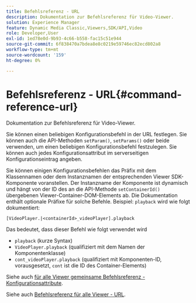 ```yaml
---
title: Befehlsreferenz - URL
description: Dokumentation zur Befehlsreferenz für Video-Viewer.
solution: Experience Manager
feature: Dynamic Media Classic,Viewers,SDK/API,Video
role: Developer,User
exl-id: 1ed78e0d-9b93-4c66-b558-fac15c51e944
source-git-commit: 6f838470a7bdea8e8c0219e59746ec82ecd802a8
workflow-type: tm+mt
source-wordcount: '159'
ht-degree: 0%

---
```


# Befehlsreferenz - URL{#command-reference-url}

Dokumentation zur Befehlsreferenz für Video-Viewer.

Sie können einen beliebigen Konfigurationsbefehl in der URL festlegen. Sie können auch die API-Methoden `setParam()`, `setParams()` oder beide verwenden, um einen beliebigen Konfigurationsbefehl festzulegen. Sie können auch jedes Konfigurationsattribut im serverseitigen Konfigurationseintrag angeben.

Sie können einigen Konfigurationsbefehlen das Präfix mit dem Klassennamen oder dem Instanznamen der entsprechenden Viewer SDK-Komponente voranstellen. Der Instanzname der Komponente ist dynamisch und hängt von der ID des an die API-Methode `setContainerId()` übergebenen Viewer-Container-DOM-Elements ab. Die Dokumentation enthält optionale Präfixe für solche Befehle. Beispiel: `playback` wird wie folgt dokumentiert:

```
[VideoPlayer.|<containerId>_videoPlayer].playback
```

Das bedeutet, dass dieser Befehl wie folgt verwendet wird

* `playback` (kurze Syntax)
* `VideoPlayer.playback` (qualifiziert mit dem Namen der Komponentenklasse)
* `cont_videoPlayer.playback` (qualifiziert mit Komponenten-ID, vorausgesetzt, `cont` ist die ID des Container-Elements)

Siehe auch [für alle Viewer gemeinsame Befehlsreferenz - Konfigurationsattribute](../../../r-html5-viewer-20-cmdref-configattrib/r-html5-viewer-20-cmdref-configattrib.md#concept-850e0f2c49b949deb7cfbfd330d329bd).

Siehe auch [Befehlsreferenz für alle Viewer - URL](../../../c-html5-viewer-20-cmdref-url/c-html5-viewer-20-cmdref-url.md#concept-9b337f349b7b406b8c33c7ee96b3e226).
